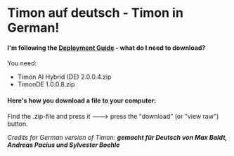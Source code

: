 # Timon auf deutsch - Timon in German!
#### I'm following the [Deployment Guide](https://github.com/Erithano/Timon-Your-FAQ-bot-for-Microsoft-Teams/wiki/Deployment-Guide) - what do I need to download?
You need:
* Timon AI Hybrid (DE) 2.0.0.4.zip
* TimonDE 1.0.0.8.zip 
#### Here's how you download a file to your computer:
Find the .zip-file and press it 🡒 press the "download" (or "view raw") button.

_Credits for German version of Timon:_
_**gemacht für Deutsch von Max Baldt, Andreas Pacius und Sylvester Boehle**_
